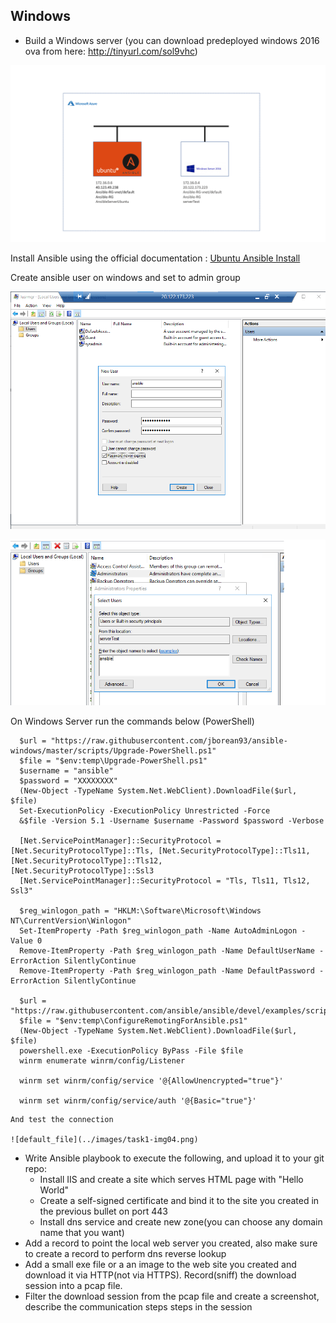 ## Windows

  - Build a Windows server (you can download predeployed windows 2016 ova from here: http://tinyurl.com/sol9vhc)

  ![default_file](../images/task1-img00.png)

  Install Ansible using the official documentation : [Ubuntu Ansible Install](https://docs.ansible.com/ansible/latest/installation_guide/intro_installation.html#installing-ansible-on-ubuntu)
  
  Create ansible user on windows and set to admin group
  
  ![default_file](../images/task1-img01.png)
  
  ![default_file](../images/task1-img03.png)
  
  On Windows Server run the commands below (PowerShell)
  

```
  $url = "https://raw.githubusercontent.com/jborean93/ansible-windows/master/scripts/Upgrade-PowerShell.ps1"
  $file = "$env:temp\Upgrade-PowerShell.ps1"
  $username = "ansible"
  $password = "XXXXXXXX"
  (New-Object -TypeName System.Net.WebClient).DownloadFile($url, $file)
  Set-ExecutionPolicy -ExecutionPolicy Unrestricted -Force
  &$file -Version 5.1 -Username $username -Password $password -Verbose

  [Net.ServicePointManager]::SecurityProtocol = [Net.SecurityProtocolType]::Tls, [Net.SecurityProtocolType]::Tls11, [Net.SecurityProtocolType]::Tls12,          [Net.SecurityProtocolType]::Ssl3
  [Net.ServicePointManager]::SecurityProtocol = "Tls, Tls11, Tls12, Ssl3"

  $reg_winlogon_path = "HKLM:\Software\Microsoft\Windows NT\CurrentVersion\Winlogon"
  Set-ItemProperty -Path $reg_winlogon_path -Name AutoAdminLogon -Value 0
  Remove-ItemProperty -Path $reg_winlogon_path -Name DefaultUserName -ErrorAction SilentlyContinue
  Remove-ItemProperty -Path $reg_winlogon_path -Name DefaultPassword -ErrorAction SilentlyContinue

  $url = "https://raw.githubusercontent.com/ansible/ansible/devel/examples/scripts/ConfigureRemotingForAnsible.ps1"
  $file = "$env:temp\ConfigureRemotingForAnsible.ps1"
  (New-Object -TypeName System.Net.WebClient).DownloadFile($url, $file)
  powershell.exe -ExecutionPolicy ByPass -File $file
  winrm enumerate winrm/config/Listener

  winrm set winrm/config/service '@{AllowUnencrypted="true"}'

  winrm set winrm/config/service/auth '@{Basic="true"}'
```

    And test the connection
  
    ![default_file](../images/task1-img04.png)

  - Write Ansible playbook to execute the following, and upload it to your git repo:
      * Install IIS and create a site which serves HTML page with "Hello World"
      * Create a self-signed certificate and bind it to the site you created in the previous bullet on port 443
      * Install dns service and create new zone(you can choose any domain name that you want)
  - Add a record to point the local web server you created, also make sure to create a record to perform dns reverse lookup
  - Add a small exe file or a an image to the web site you created and download it via HTTP(not via HTTPS). Record(sniff) the download session into a pcap file.
  - Filter the download session from the pcap file and create a screenshot, describe the communication steps steps in the session
